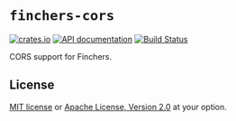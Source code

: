 # `finchers-cors`

[![crates.io](https://img.shields.io/crates/v/finchers-cors.svg)](https://crates.io/crates/finchers-cors)
[![API documentation](https://img.shields.io/badge/api-docs-blue.svg)](https://finchers-rs.github.io/docs)
[![Build Status](https://travis-ci.org/finchers-rs/finchers-cors.svg?branch=master)](https://travis-ci.org/finchers-rs/finchers-cors)

CORS support for Finchers.

## License

[MIT license](./LICENSE-MIT) or [Apache License, Version 2.0](./LICENSE-APACHE) at your option.

